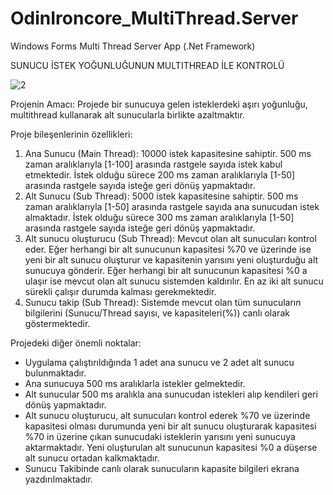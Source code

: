 # OdinIroncore_MultiThread.Server
Windows Forms Multi Thread Server App (.Net Framework)

SUNUCU İSTEK YOĞUNLUĞUNUN MULTITHREAD İLE KONTROLÜ

![2](https://user-images.githubusercontent.com/27684451/71620863-35498980-2bdd-11ea-9ac4-c7eaae144da9.jpg)

Projenin Amacı:
Projede bir sunucuya gelen isteklerdeki aşırı yoğunluğu, multithread kullanarak alt sunucularla birlikte azaltmaktır.

Proje bileşenlerinin özellikleri:
1) Ana Sunucu (Main Thread): 10000 istek kapasitesine sahiptir. 500 ms zaman aralıklarıyla [1-100] arasında rastgele sayıda istek kabul etmektedir. İstek olduğu sürece 200 ms zaman aralıklarıyla [1-50] arasında rastgele sayıda isteğe geri dönüş yapmaktadır.
2) Alt Sunucu (Sub Thread): 5000 istek kapasitesine sahiptir. 500 ms zaman aralıklarıyla [1-50] arasında rastgele sayıda ana sunucudan istek almaktadır. İstek olduğu sürece 300 ms zaman aralıklarıyla [1-50] arasında rastgele sayıda isteğe geri dönüş yapmaktadır.
3) Alt sunucu oluşturucu (Sub Thread): Mevcut olan alt sunucuları kontrol eder. Eğer herhangi bir alt sunucunun kapasitesi %70 ve üzerinde ise yeni bir alt sunucu oluşturur ve kapasitenin yarısını yeni oluşturduğu alt sunucuya gönderir. Eğer herhangi bir alt sunucunun kapasitesi %0 a ulaşır ise mevcut olan alt sunucu sistemden kaldırılır. En az iki alt sunucu sürekli çalışır durumda kalması gerekmektedir.
4) Sunucu takip (Sub Thread): Sistemde mevcut olan tüm sunucuların bilgilerini (Sunucu/Thread sayısı, ve kapasiteleri(%)) canlı olarak göstermektedir.

Projedeki diğer önemli noktalar:
- Uygulama çalıştırıldığında 1 adet ana sunucu ve 2 adet alt sunucu bulunmaktadır.
- Ana sunucuya 500 ms aralıklarla istekler gelmektedir.
- Alt sunucular 500 ms aralıkla ana sunucudan istekleri alıp kendileri geri dönüş yapmaktadır.
- Alt sunucu oluşturucu, alt sunucuları kontrol ederek %70 ve üzerinde kapasitesi olması durumunda yeni bir alt sunucu oluşturarak kapasitesi %70 in üzerine çıkan sunucudaki isteklerin yarısını yeni sunucuya aktarmaktadır. Yeni oluşturulan alt sunucunun kapasitesi %0 a düşerse alt sunucu ortadan kalkmaktadır.
- Sunucu Takibinde canlı olarak sunucuların kapasite bilgileri ekrana yazdırılmaktadır.
